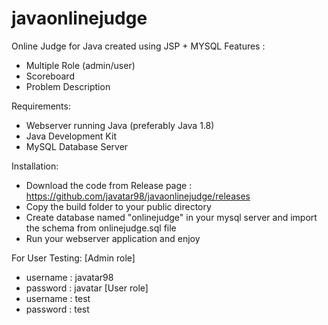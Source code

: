 # javaonlinejudge
Online Judge for Java created using JSP + MYSQL
Features :
- Multiple Role (admin/user)
- Scoreboard
- Problem Description

Requirements:
- Webserver running Java (preferably Java 1.8)
- Java Development Kit
- MySQL Database Server

Installation:
- Download the code from Release page : https://github.com/javatar98/javaonlinejudge/releases
- Copy the build folder to your public directory
- Create database named "onlinejudge" in your mysql server and import the schema from onlinejudge.sql file
- Run your webserver application and enjoy

For User Testing:
[Admin role]
- username : javatar98
- password : javatar
[User role]
- username : test
- password : test
